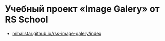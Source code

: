 # Учебный проект «Image Galery» от RS School

- [mihailstar.github.io/rss-image-galery/index](https://mihailstar.github.io/rss-image-galery/index.html)
